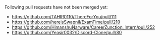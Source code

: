 Following pull requests have not been merged yet:
- https://github.com/TAHIR0110/ThereForYou/pull/111
- https://github.com/hereisSwapnil/ExamTime/pull/210
- https://github.com/HimanshuNarware/CareerZunction_Intern/pull/252
- https://github.com/Yeasir0032/Discord-Clone/pull/80

